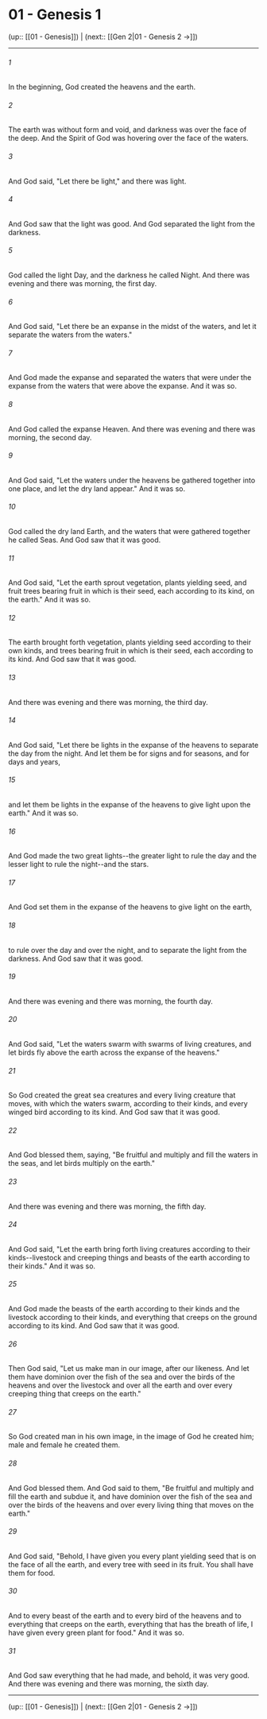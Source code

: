 # 01 - Genesis 1

(up:: [[01 - Genesis]]) | (next:: [[Gen 2|01 - Genesis 2 →]])

***


###### 1 
In the beginning, God created the heavens and the earth. 

###### 2 
The earth was without form and void, and darkness was over the face of the deep. And the Spirit of God was hovering over the face of the waters. 

###### 3 
And God said, "Let there be light," and there was light. 

###### 4 
And God saw that the light was good. And God separated the light from the darkness. 

###### 5 
God called the light Day, and the darkness he called Night. And there was evening and there was morning, the first day. 

###### 6 
And God said, "Let there be an expanse in the midst of the waters, and let it separate the waters from the waters." 

###### 7 
And God made the expanse and separated the waters that were under the expanse from the waters that were above the expanse. And it was so. 

###### 8 
And God called the expanse Heaven. And there was evening and there was morning, the second day. 

###### 9 
And God said, "Let the waters under the heavens be gathered together into one place, and let the dry land appear." And it was so. 

###### 10 
God called the dry land Earth, and the waters that were gathered together he called Seas. And God saw that it was good. 

###### 11 
And God said, "Let the earth sprout vegetation, plants yielding seed, and fruit trees bearing fruit in which is their seed, each according to its kind, on the earth." And it was so. 

###### 12 
The earth brought forth vegetation, plants yielding seed according to their own kinds, and trees bearing fruit in which is their seed, each according to its kind. And God saw that it was good. 

###### 13 
And there was evening and there was morning, the third day. 

###### 14 
And God said, "Let there be lights in the expanse of the heavens to separate the day from the night. And let them be for signs and for seasons, and for days and years, 

###### 15 
and let them be lights in the expanse of the heavens to give light upon the earth." And it was so. 

###### 16 
And God made the two great lights--the greater light to rule the day and the lesser light to rule the night--and the stars. 

###### 17 
And God set them in the expanse of the heavens to give light on the earth, 

###### 18 
to rule over the day and over the night, and to separate the light from the darkness. And God saw that it was good. 

###### 19 
And there was evening and there was morning, the fourth day. 

###### 20 
And God said, "Let the waters swarm with swarms of living creatures, and let birds fly above the earth across the expanse of the heavens." 

###### 21 
So God created the great sea creatures and every living creature that moves, with which the waters swarm, according to their kinds, and every winged bird according to its kind. And God saw that it was good. 

###### 22 
And God blessed them, saying, "Be fruitful and multiply and fill the waters in the seas, and let birds multiply on the earth." 

###### 23 
And there was evening and there was morning, the fifth day. 

###### 24 
And God said, "Let the earth bring forth living creatures according to their kinds--livestock and creeping things and beasts of the earth according to their kinds." And it was so. 

###### 25 
And God made the beasts of the earth according to their kinds and the livestock according to their kinds, and everything that creeps on the ground according to its kind. And God saw that it was good. 

###### 26 
Then God said, "Let us make man in our image, after our likeness. And let them have dominion over the fish of the sea and over the birds of the heavens and over the livestock and over all the earth and over every creeping thing that creeps on the earth." 

###### 27 
So God created man in his own image, in the image of God he created him; male and female he created them. 

###### 28 
And God blessed them. And God said to them, "Be fruitful and multiply and fill the earth and subdue it, and have dominion over the fish of the sea and over the birds of the heavens and over every living thing that moves on the earth." 

###### 29 
And God said, "Behold, I have given you every plant yielding seed that is on the face of all the earth, and every tree with seed in its fruit. You shall have them for food. 

###### 30 
And to every beast of the earth and to every bird of the heavens and to everything that creeps on the earth, everything that has the breath of life, I have given every green plant for food." And it was so. 

###### 31 
And God saw everything that he had made, and behold, it was very good. And there was evening and there was morning, the sixth day.

***

(up:: [[01 - Genesis]]) | (next:: [[Gen 2|01 - Genesis 2 →]])
